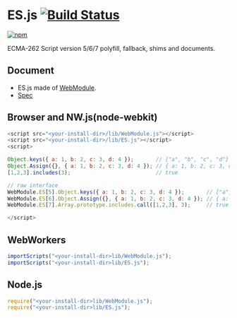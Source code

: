 # ES.js [![Build Status](https://travis-ci.org/uupaa/ES.js.svg)](https://travis-ci.org/uupaa/ES.js)

[![npm](https://nodei.co/npm/uupaa.es.js.svg?downloads=true&stars=true)](https://nodei.co/npm/uupaa.es.js/)

ECMA-262 Script version 5/6/7 polyfill, fallback, shims and documents.

## Document

- ES.js made of [WebModule](https://github.com/uupaa/WebModule).
- [Spec](https://github.com/uupaa/ES.js/wiki/ES)

## Browser and NW.js(node-webkit)

```js
<script src="<your-install-dir>/lib/WebModule.js"></script>
<script src="<your-install-dir>/lib/ES.js"></script>
<script>

Object.keys({ a: 1, b: 2, c: 3, d: 4 });       // ["a", "b", "c", "d"]
Object.Assign({}, { a: 1, b: 2, c: 3, d: 4 }); // { a: 1, b: 2, c: 3, d: 4 }
[1,2,3].includes(3);                           // true

// raw interface
WebModule.ES[5].Object.keys({ a: 1, b: 2, c: 3, d: 4 });       // ["a", "b", "c", "d"]
WebModule.ES[6].Object.Assign({}, { a: 1, b: 2, c: 3, d: 4 }); // { a: 1, b: 2, c: 3, d: 4 }
WebModule.ES[7].Array.prototype.includes.call([1,2,3], 3);     // true

</script>
```

## WebWorkers

```js
importScripts("<your-install-dir>lib/WebModule.js");
importScripts("<your-install-dir>lib/ES.js");

```

## Node.js

```js
require("<your-install-dir>lib/WebModule.js");
require("<your-install-dir>lib/ES.js");

```


